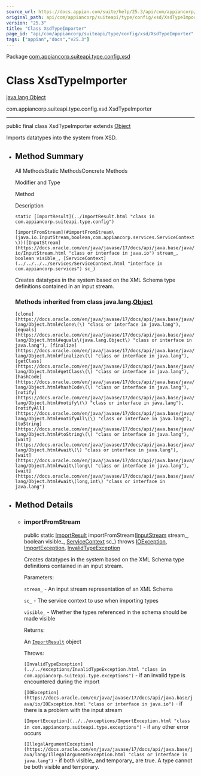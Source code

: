 ```yaml
---
source_url: https://docs.appian.com/suite/help/25.3/api/com/appiancorp/suiteapi/type/config/xsd/XsdTypeImporter.html
original_path: api/com/appiancorp/suiteapi/type/config/xsd/XsdTypeImporter.html
version: "25.3"
title: "Class XsdTypeImporter"
page_id: "api/com/appiancorp/suiteapi/type/config/xsd/XsdTypeImporter"
tags: ["appian","docs","v25.3"]
---
```



Package [com.appiancorp.suiteapi.type.config.xsd](package-summary.html)

# Class XsdTypeImporter

[java.lang.Object](https://docs.oracle.com/en/java/javase/17/docs/api/java.base/java/lang/Object.html "class or interface in java.lang")

com.appiancorp.suiteapi.type.config.xsd.XsdTypeImporter

* * *

public final class XsdTypeImporter extends [Object](https://docs.oracle.com/en/java/javase/17/docs/api/java.base/java/lang/Object.html "class or interface in java.lang")

Imports datatypes into the system from XSD.

-   ## Method Summary

    All MethodsStatic MethodsConcrete Methods

    Modifier and Type

    Method

    Description

    `static [ImportResult](../ImportResult.html "class in com.appiancorp.suiteapi.type.config")`

    `[importFromStream](#importFromStream\(java.io.InputStream,boolean,com.appiancorp.services.ServiceContext\))([InputStream](https://docs.oracle.com/en/java/javase/17/docs/api/java.base/java/io/InputStream.html "class or interface in java.io") stream_, boolean visible_, [ServiceContext](../../../../services/ServiceContext.html "interface in com.appiancorp.services") sc_)`

    Creates datatypes in the system based on the XML Schema type definitions contained in an input stream.

    ### Methods inherited from class java.lang.[Object](https://docs.oracle.com/en/java/javase/17/docs/api/java.base/java/lang/Object.html "class or interface in java.lang")

    `[clone](https://docs.oracle.com/en/java/javase/17/docs/api/java.base/java/lang/Object.html#clone\(\) "class or interface in java.lang"), [equals](https://docs.oracle.com/en/java/javase/17/docs/api/java.base/java/lang/Object.html#equals\(java.lang.Object\) "class or interface in java.lang"), [finalize](https://docs.oracle.com/en/java/javase/17/docs/api/java.base/java/lang/Object.html#finalize\(\) "class or interface in java.lang"), [getClass](https://docs.oracle.com/en/java/javase/17/docs/api/java.base/java/lang/Object.html#getClass\(\) "class or interface in java.lang"), [hashCode](https://docs.oracle.com/en/java/javase/17/docs/api/java.base/java/lang/Object.html#hashCode\(\) "class or interface in java.lang"), [notify](https://docs.oracle.com/en/java/javase/17/docs/api/java.base/java/lang/Object.html#notify\(\) "class or interface in java.lang"), [notifyAll](https://docs.oracle.com/en/java/javase/17/docs/api/java.base/java/lang/Object.html#notifyAll\(\) "class or interface in java.lang"), [toString](https://docs.oracle.com/en/java/javase/17/docs/api/java.base/java/lang/Object.html#toString\(\) "class or interface in java.lang"), [wait](https://docs.oracle.com/en/java/javase/17/docs/api/java.base/java/lang/Object.html#wait\(\) "class or interface in java.lang"), [wait](https://docs.oracle.com/en/java/javase/17/docs/api/java.base/java/lang/Object.html#wait\(long\) "class or interface in java.lang"), [wait](https://docs.oracle.com/en/java/javase/17/docs/api/java.base/java/lang/Object.html#wait\(long,int\) "class or interface in java.lang")`

-   ## Method Details

    -   ### importFromStream

        public static [ImportResult](../ImportResult.html "class in com.appiancorp.suiteapi.type.config") importFromStream([InputStream](https://docs.oracle.com/en/java/javase/17/docs/api/java.base/java/io/InputStream.html "class or interface in java.io") stream\_, boolean visible\_, [ServiceContext](../../../../services/ServiceContext.html "interface in com.appiancorp.services") sc\_) throws [IOException](https://docs.oracle.com/en/java/javase/17/docs/api/java.base/java/io/IOException.html "class or interface in java.io"), [ImportException](../../exceptions/ImportException.html "class in com.appiancorp.suiteapi.type.exceptions"), [InvalidTypeException](../../exceptions/InvalidTypeException.html "class in com.appiancorp.suiteapi.type.exceptions")

        Creates datatypes in the system based on the XML Schema type definitions contained in an input stream.

        Parameters:

        `stream_` - An input stream representation of an XML Schema

        `sc_` - The service context to use when importing types

        `visible_` - Whether the types referenced in the schema should be made visible

        Returns:

        An [`ImportResult`](../ImportResult.html "class in com.appiancorp.suiteapi.type.config") object

        Throws:

        `[InvalidTypeException](../../exceptions/InvalidTypeException.html "class in com.appiancorp.suiteapi.type.exceptions")` - if an invalid type is encountered during the import

        `[IOException](https://docs.oracle.com/en/java/javase/17/docs/api/java.base/java/io/IOException.html "class or interface in java.io")` - if there is a problem with the input stream

        `[ImportException](../../exceptions/ImportException.html "class in com.appiancorp.suiteapi.type.exceptions")` - if any other error occurs

        `[IllegalArgumentException](https://docs.oracle.com/en/java/javase/17/docs/api/java.base/java/lang/IllegalArgumentException.html "class or interface in java.lang")` - if both visible\_ and temporary\_ are true. A type cannot be both visible and temporary.
